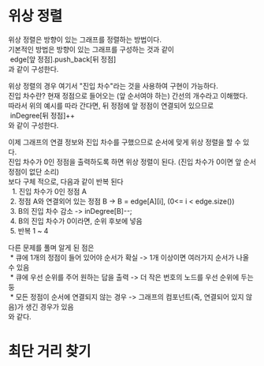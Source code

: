 # 위상 정렬
위상 정렬은 방향이 있는 그래프를 정렬하는 방법이다.  
기본적인 방법은 방향이 있는 그래프를 구성하는 것과 같이  
&nbsp;edge[앞 정점].push_back[뒤 정점]  
과 같이 구성한다.  

위상 정렬의 경우 여기서 "진입 차수"라는 것을 사용하여 구현이 가능하다.  
진입 차수란? 현재 정점으로 들어오는 (앞 순서여야 하는) 간선의 개수라고 이해했다.  
따라서 위의 예시를 따라 간다면, 뒤 정점에 앞 정점이 연결되어 있으므로  
&nbsp;inDegree[뒤 정점]++  
와 같이 구성한다.  

이제 그래프의 연결 정보와 진입 차수를 구했으므로 순서에 맞게 위상 정렬을 할 수 있다.  
진입 차수가 0인 정점을 출력하도록 하면 위상 정렬이 된다. (진입 차수가 0이면 앞 순서 정점이 없단 소리)  
보다 구체 적으로, 다음과 같이 반복 된다  
&nbsp; 1. 진입 차수가 0인 정점 A  
&nbsp;2. 정점 A와 연결외어 있는 정점 B -> B = edge[A][i], (0<= i < edge.size())  
&nbsp;3. B의 진입 차수 감소 -> inDegree[B]--;  
&nbsp;4. B의 진입 차수가 0이라면, 순위 후보에 넣음  
&nbsp;5. 반복 1 ~ 4  

다른 문제를 풀며 알게 된 점은  
&nbsp;* 큐에 1개의 정점이 들어 있어야 순서가 확실 -> 1개 이상이면 여러가지 순서가 나올 수 있음  
&nbsp;* 큐에 우선 순위를 주어 원하는 답을 출력 -> 더 작은 번호의 노드를 우선 순위에 두는 둥  
&nbsp;* 모든 정점이 순서에 연결되지 않는 경우 -> 그래프의 컴포넌트(즉, 연결되어 있지 않음)가 생긴 경우가 있음  
와 같다.  

# 최단 거리 찾기

